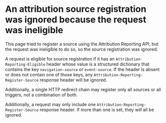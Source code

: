# An attribution source registration was ignored because the request was ineligible

This page tried to register a source using the Attribution Reporting API, but
the request was ineligible to do so, so the source registration was ignored.

A request is eligible for source registration if it has an
`Attribution-Reporting-Eligible` header whose value is a structured dictionary
that contains the key `navigation-source` or `event-source`. If the header is
absent or does not contain one of those keys, any
`Attribution-Reporting-Register-Source` response header will be ignored.

Additionally, a single HTTP redirect chain may register only all sources or all
triggers, not a combination of both.

Additionally, a request may only include one
`Attribution-Reporting-Register-Source` response header. If more than one is
set, they will all be ignored.
